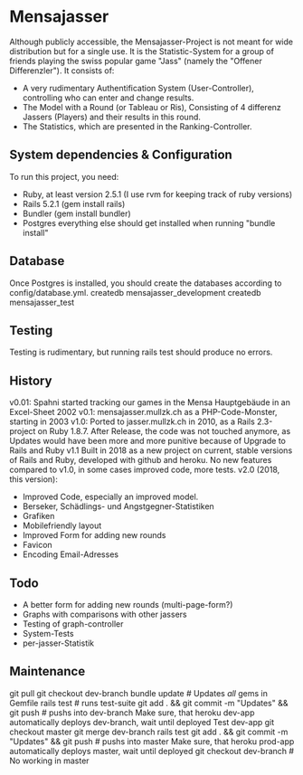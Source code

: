 # Mensajasser

Although publicly accessible, the Mensajasser-Project is not meant for wide distribution but for a single use. It is the Statistic-System for a group of friends playing the swiss popular game "Jass" (namely the "Offener Differenzler"). It consists of: 

* A very rudimentary Authentification System (User-Controller), controlling who can enter and change results. 
* The Model with a Round (or Tableau or Ris), Consisting of 4 differenz Jassers (Players) and their results in this round. 
* The Statistics, which are presented in the Ranking-Controller. 



## System dependencies & Configuration
To run this project, you need: 
- Ruby, at least version 2.5.1 (I use rvm for keeping track of ruby versions)
- Rails 5.2.1  (gem install rails)
- Bundler (gem install bundler)
- Postgres
everything else should get installed when running "bundle install"

## Database 
Once Postgres is installed, you should create the databases according to config/database.yml. 
createdb mensajasser_development
createdb mensajasser_test

## Testing
Testing is rudimentary, but running 
rails test
should produce no errors. 

## History
v0.01: Spahni started tracking our games in the Mensa Hauptgebäude in an Excel-Sheet 2002
v0.1:  mensajasser.mullzk.ch as a PHP-Code-Monster, starting in 2003
v1.0:  Ported to jasser.mullzk.ch in 2010, as a Rails 2.3-project on Ruby 1.8.7. After Release, the code was not touched anymore, as Updates would have been more and more punitive because of Upgrade to Rails and Ruby
v1.1  Built in 2018 as a new project on current, stable versions of Rails and Ruby, developed with github and heroku. No new features compared to v1.0, in some cases improved code, more tests.
v2.0  (2018, this version): 
- Improved Code, especially an improved model. 
- Berseker, Schädlings- und Angstgegner-Statistiken
- Grafiken
- Mobilefriendly layout
- Improved Form for adding new rounds
- Favicon
- Encoding Email-Adresses

## Todo
- A better form for adding new rounds (multi-page-form?)
- Graphs with comparisons with other jassers
- Testing of graph-controller
- System-Tests
- per-jasser-Statistik

## Maintenance
git pull
git checkout dev-branch
bundle update 		# Updates *all* gems in Gemfile
rails test			# runs test-suite
git add . && git commit -m "Updates" && git push # pushs into dev-branch
Make sure, that heroku dev-app automatically deploys dev-branch, wait until deployed
Test dev-app
git checkout master
git merge dev-branch
rails test
git add . && git commit -m "Updates" && git push  # pushs into master
Make sure, that heroku prod-app automatically deploys master, wait until deployed
git checkout dev-branch # No working in master
